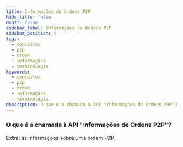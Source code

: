 ```yaml
---
title: Informações de Ordens P2P
hide_title: false
draft: false
sidebar_label: Informações de Ordens P2P
sidebar_position: 4
tags:
  - conceitos
  - p2p
  - ordem
  - informações
  - terminologia
keywords:
  - conceitos
  - p2p
  - ordem
  - informações
  - terminologia
description: O que é a chamada à API "Informações de Ordens P2P"?
---
```


### O que é a chamada à API "Informações de Ordens P2P"?

Extrai as informações sobre uma ordem P2P.
